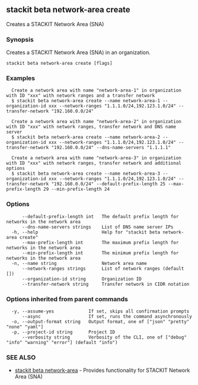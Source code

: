 ## stackit beta network-area create

Creates a STACKIT Network Area (SNA)

### Synopsis

Creates a STACKIT Network Area (SNA) in an organization.

```
stackit beta network-area create [flags]
```

### Examples

```
  Create a network area with name "network-area-1" in organization with ID "xxx" with network ranges and a transfer network
  $ stackit beta network-area create --name network-area-1 --organization-id xxx --network-ranges "1.1.1.0/24,192.123.1.0/24" --transfer-network "192.160.0.0/24"

  Create a network area with name "network-area-2" in organization with ID "xxx" with network ranges, transfer network and DNS name server
  $ stackit beta network-area create --name network-area-2 --organization-id xxx --network-ranges "1.1.1.0/24,192.123.1.0/24" --transfer-network "192.160.0.0/24" --dns-name-servers "1.1.1.1"

  Create a network area with name "network-area-3" in organization with ID "xxx" with network ranges, transfer network and additional options
  $ stackit beta network-area create --name network-area-3 --organization-id xxx --network-ranges "1.1.1.0/24,192.123.1.0/24" --transfer-network "192.160.0.0/24" --default-prefix-length 25 --max-prefix-length 29 --min-prefix-length 24
```

### Options

```
      --default-prefix-length int   The default prefix length for networks in the network area
      --dns-name-servers strings    List of DNS name server IPs
  -h, --help                        Help for "stackit beta network-area create"
      --max-prefix-length int       The maximum prefix length for networks in the network area
      --min-prefix-length int       The minimum prefix length for networks in the network area
  -n, --name string                 Network area name
      --network-ranges strings      List of network ranges (default [])
      --organization-id string      Organization ID
      --transfer-network string     Transfer network in CIDR notation
```

### Options inherited from parent commands

```
  -y, --assume-yes             If set, skips all confirmation prompts
      --async                  If set, runs the command asynchronously
  -o, --output-format string   Output format, one of ["json" "pretty" "none" "yaml"]
  -p, --project-id string      Project ID
      --verbosity string       Verbosity of the CLI, one of ["debug" "info" "warning" "error"] (default "info")
```

### SEE ALSO

* [stackit beta network-area](./stackit_beta_network-area.md)	 - Provides functionality for STACKIT Network Area (SNA)

